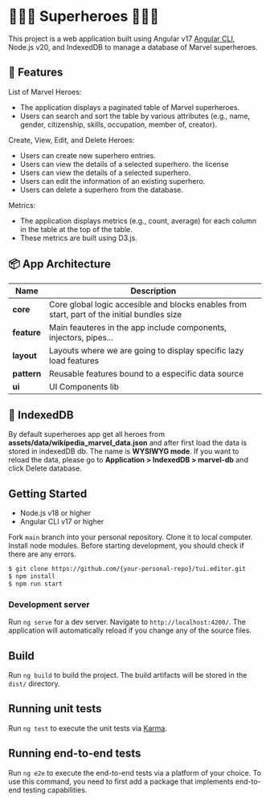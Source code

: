 # 🦸🏻‍♀️ Superheroes 🦸🏻‍♂️

This project is a web application built using Angular v17 [Angular CLI](https://github.com/angular/angular-cli), Node.js v20, and IndexedDB to manage a database of Marvel superheroes.

## 🚀 Features

List of Marvel Heroes:

- The application displays a paginated table of Marvel superheroes.
- Users can search and sort the table by various attributes (e.g., name, gender, citizenship, skills, occupation, member of, creator).

Create, View, Edit, and Delete Heroes:

- Users can create new superhero entries.
- Users can view the details of a selected superhero.
  the license
- Users can view the details of a selected superhero.
- Users can edit the information of an existing superhero.
- Users can delete a superhero from the database.

Metrics:

- The application displays metrics (e.g., count, average) for each column in the table at the top of the table.
- These metrics are built using D3.js.

## 📦 App Architecture

| Name        | Description                                                                                 |
| ----------- | ------------------------------------------------------------------------------------------- |
| **core**    | Core global logic accesible and blocks enables from start, part of the initial bundles size |
| **feature** | Main feauteres in the app include components, injectors, pipes...                           |
| **layout**  | Layouts where we are going to display specific lazy load features                           |
| **pattern** | Reusable features bound to a especific data source                                          |
| **ui**      | UI Components lib                                                                           |

## 🤖 IndexedDB

By default superheroes app get all heroes from **assets/data/wikipedia_marvel_data.json** and after first load the data is stored in indexedDB db. The name is **WYSIWYG mode**. If you want to reload the data, please go to **Application > IndexedDB > marvel-db** and click Delete database.

## Getting Started

- Node.js v18 or higher
- Angular CLI v17 or higher

Fork `main` branch into your personal repository. Clone it to local computer. Install node modules. Before starting development, you should check if there are any errors.

```sh
$ git clone https://github.com/{your-personal-repo}/tui.editor.git
$ npm install
$ npm run start
```

### Development server

Run `ng serve` for a dev server. Navigate to `http://localhost:4200/`. The application will automatically reload if you change any of the source files.

## Build

Run `ng build` to build the project. The build artifacts will be stored in the `dist/` directory.

## Running unit tests

Run `ng test` to execute the unit tests via [Karma](https://karma-runner.github.io).

## Running end-to-end tests

Run `ng e2e` to execute the end-to-end tests via a platform of your choice. To use this command, you need to first add a package that implements end-to-end testing capabilities.
